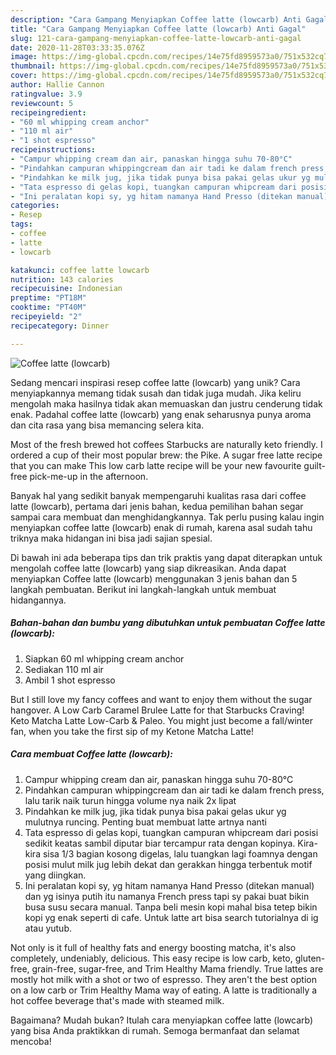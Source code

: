 ```yaml
---
description: "Cara Gampang Menyiapkan Coffee latte (lowcarb) Anti Gagal"
title: "Cara Gampang Menyiapkan Coffee latte (lowcarb) Anti Gagal"
slug: 121-cara-gampang-menyiapkan-coffee-latte-lowcarb-anti-gagal
date: 2020-11-28T03:33:35.076Z
image: https://img-global.cpcdn.com/recipes/14e75fd8959573a0/751x532cq70/coffee-latte-lowcarb-foto-resep-utama.jpg
thumbnail: https://img-global.cpcdn.com/recipes/14e75fd8959573a0/751x532cq70/coffee-latte-lowcarb-foto-resep-utama.jpg
cover: https://img-global.cpcdn.com/recipes/14e75fd8959573a0/751x532cq70/coffee-latte-lowcarb-foto-resep-utama.jpg
author: Hallie Cannon
ratingvalue: 3.9
reviewcount: 5
recipeingredient:
- "60 ml whipping cream anchor"
- "110 ml air"
- "1 shot espresso"
recipeinstructions:
- "Campur whipping cream dan air, panaskan hingga suhu 70-80°C"
- "Pindahkan campuran whippingcream dan air tadi ke dalam french press, lalu tarik naik turun hingga volume nya naik 2x lipat"
- "Pindahkan ke milk jug, jika tidak punya bisa pakai gelas ukur yg mulutnya runcing. Penting buat membuat latte artnya nanti"
- "Tata espresso di gelas kopi, tuangkan campuran whipcream dari posisi sedikit keatas sambil diputar biar tercampur rata dengan kopinya. Kira-kira sisa 1/3 bagian kosong digelas, lalu tuangkan lagi foamnya dengan posisi mulut milk jug lebih dekat dan gerakkan hingga terbentuk motif yang diingkan."
- "Ini peralatan kopi sy, yg hitam namanya Hand Presso (ditekan manual) dan yg isinya putih itu namanya French press tapi sy pakai buat bikin busa susu secara manual. Tanpa beli mesin kopi mahal bisa tetep bikin kopi yg enak seperti di cafe. Untuk latte art bisa search tutorialnya di ig atau yutub."
categories:
- Resep
tags:
- coffee
- latte
- lowcarb

katakunci: coffee latte lowcarb 
nutrition: 143 calories
recipecuisine: Indonesian
preptime: "PT18M"
cooktime: "PT40M"
recipeyield: "2"
recipecategory: Dinner

---
```



![Coffee latte (lowcarb)](https://img-global.cpcdn.com/recipes/14e75fd8959573a0/751x532cq70/coffee-latte-lowcarb-foto-resep-utama.jpg)

Sedang mencari inspirasi resep coffee latte (lowcarb) yang unik? Cara menyiapkannya memang tidak susah dan tidak juga mudah. Jika keliru mengolah maka hasilnya tidak akan memuaskan dan justru cenderung tidak enak. Padahal coffee latte (lowcarb) yang enak seharusnya punya aroma dan cita rasa yang bisa memancing selera kita.

Most of the fresh brewed hot coffees Starbucks are naturally keto friendly. I ordered a cup of their most popular brew: the Pike. A sugar free latte recipe that you can make This low carb latte recipe will be your new favourite guilt-free pick-me-up in the afternoon.

Banyak hal yang sedikit banyak mempengaruhi kualitas rasa dari coffee latte (lowcarb), pertama dari jenis bahan, kedua pemilihan bahan segar sampai cara membuat dan menghidangkannya. Tak perlu pusing kalau ingin menyiapkan coffee latte (lowcarb) enak di rumah, karena asal sudah tahu triknya maka hidangan ini bisa jadi sajian spesial.


Di bawah ini ada beberapa tips dan trik praktis yang dapat diterapkan untuk mengolah coffee latte (lowcarb) yang siap dikreasikan. Anda dapat menyiapkan Coffee latte (lowcarb) menggunakan 3 jenis bahan dan 5 langkah pembuatan. Berikut ini langkah-langkah untuk membuat hidangannya.

<!--inarticleads1-->

##### Bahan-bahan dan bumbu yang dibutuhkan untuk pembuatan Coffee latte (lowcarb):

1. Siapkan 60 ml whipping cream anchor
1. Sediakan 110 ml air
1. Ambil 1 shot espresso


But I still love my fancy coffees and want to enjoy them without the sugar hangover. A Low Carb Caramel Brulee Latte for that Starbucks Craving! Keto Matcha Latte Low-Carb &amp; Paleo. You might just become a fall/winter fan, when you take the first sip of my Ketone Matcha Latte! 

<!--inarticleads2-->

##### Cara membuat Coffee latte (lowcarb):

1. Campur whipping cream dan air, panaskan hingga suhu 70-80°C
1. Pindahkan campuran whippingcream dan air tadi ke dalam french press, lalu tarik naik turun hingga volume nya naik 2x lipat
1. Pindahkan ke milk jug, jika tidak punya bisa pakai gelas ukur yg mulutnya runcing. Penting buat membuat latte artnya nanti
1. Tata espresso di gelas kopi, tuangkan campuran whipcream dari posisi sedikit keatas sambil diputar biar tercampur rata dengan kopinya. Kira-kira sisa 1/3 bagian kosong digelas, lalu tuangkan lagi foamnya dengan posisi mulut milk jug lebih dekat dan gerakkan hingga terbentuk motif yang diingkan.
1. Ini peralatan kopi sy, yg hitam namanya Hand Presso (ditekan manual) dan yg isinya putih itu namanya French press tapi sy pakai buat bikin busa susu secara manual. Tanpa beli mesin kopi mahal bisa tetep bikin kopi yg enak seperti di cafe. Untuk latte art bisa search tutorialnya di ig atau yutub.


Not only is it full of healthy fats and energy boosting matcha, it&#39;s also completely, undeniably, delicious. This easy recipe is low carb, keto, gluten-free, grain-free, sugar-free, and Trim Healthy Mama friendly. True lattes are mostly hot milk with a shot or two of espresso. They aren&#39;t the best option on a low carb or Trim Healthy Mama way of eating. A latte is traditionally a hot coffee beverage that&#39;s made with steamed milk. 

Bagaimana? Mudah bukan? Itulah cara menyiapkan coffee latte (lowcarb) yang bisa Anda praktikkan di rumah. Semoga bermanfaat dan selamat mencoba!
